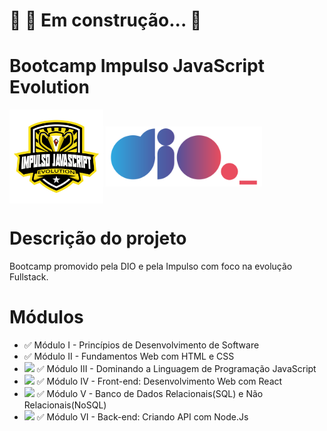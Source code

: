 <h1> 
	🚧 🚀 Em construção...  🚧
</h1>

<h1> Bootcamp Impulso JavaScript Evolution</h1>

<p>
<img src="./Imagens/bootcamp-impulso.png" alt="logo" width=150px align="middle">
<img src="./Imagens/logo.svg" width=250px align="middle">
</p>

# Descrição do projeto

Bootcamp promovido pela DIO e pela Impulso com foco na evolução Fullstack.


# Módulos

- ✅ Módulo I - Princípios de Desenvolvimento de Software
- ✅ Módulo II - Fundamentos Web com HTML e CSS
- <img src="https://img.shields.io/badge/status-em%20andamento-green"> ✅ Módulo III - Dominando a Linguagem de Programação JavaScript
- <img src="https://img.shields.io/badge/status-em%20andamento-green"> ✅ Módulo IV - Front-end: Desenvolvimento Web com React
- <img src="https://img.shields.io/badge/status-em%20andamento-green"> ✅ Módulo V - Banco de Dados Relacionais(SQL) e Não Relacionais(NoSQL)
- <img src="https://img.shields.io/badge/status-em%20andamento-green"> ✅ Módulo VI - Back-end: Criando API com Node.Js
